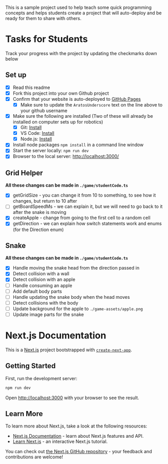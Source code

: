 
This is a sample project used to help teach some quick programming concepts and helps students create a project that will auto-deploy and be ready for them to share with others.

# Tasks for Students

Track your progress with the project by updating the checkmarks down below

## Set up
- [x] Read this readme
- [x] Fork this project into your own Github project
- [x] Confirm that your website is auto-deployed to [GitHub Pages](https://AratosUnderscore.github.io/Snake-Game/game) 
  - [x] Make sure to update the `AratosUnderscore` text on the line above to your github username
- [x] Make sure the following are installed (Two of these will already be installed on computer sets up for robotics)
  - [x] Git: [Install](https://git-scm.com/downloads)
  - [x] VS Code: [Install](https://code.visualstudio.com/download)
  - [x] Node.js: [Install](https://nodejs.org/en/)
- [x] Install node packages `npm install` in a command line window
- [x] Start the server locally: `npm run dev`
- [x] Browser to the local server: [http://localhost:3000/](http://localhost:3000/)

## Grid Helper

**All these changes can be made in `./game/studentCode.ts`**

- [x] getGridSize - you can change it from 10 to something, to see how it changes, but return to 10 after
- [ ] getBoardSpeedMs - we can explain it, but we will need to go back to it after the snake is moving
- [X] createApple - change from going to the first cell to a random cell
- [X] getDirection - we can explain how switch statements work and enums (for the Direction enum)

## Snake

**All these changes can be made in `./game/studentCode.ts`**

- [X] Handle moving the snake head from the direction passed in
- [x] Detect collision with a wall
- [x] Detect collision with an apple
- [ ] Handle consuming an apple
- [ ] Add default body parts
- [ ] Handle updating the snake body when the head moves
- [ ] Detect collisions with the body
- [ ] Update background for the apple to `./game-assets/apple.png`
- [ ] Update image parts for the snake

# Next.js Documentation

This is a [Next.js](https://nextjs.org/) project bootstrapped with [`create-next-app`](https://github.com/vercel/next.js/tree/canary/packages/create-next-app).

## Getting Started

First, run the development server:

```bash
npm run dev
```

Open [http://localhost:3000](http://localhost:3000) with your browser to see the result.

## Learn More

To learn more about Next.js, take a look at the following resources:

- [Next.js Documentation](https://nextjs.org/docs) - learn about Next.js features and API.
- [Learn Next.js](https://nextjs.org/learn) - an interactive Next.js tutorial.

You can check out [the Next.js GitHub repository](https://github.com/vercel/next.js/) - your feedback and contributions are welcome!


